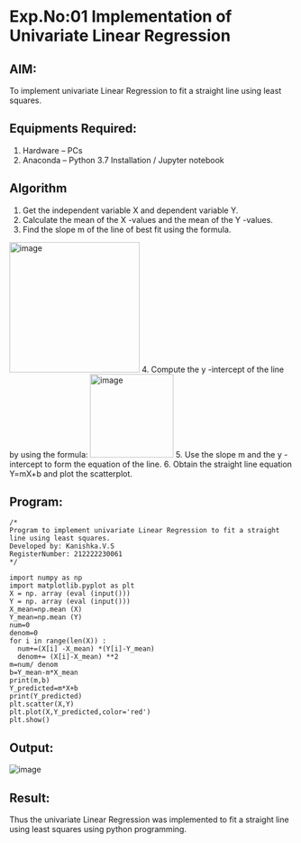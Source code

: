 # Exp.No:01 Implementation of Univariate Linear Regression
## AIM:
To implement univariate Linear Regression to fit a straight line using least squares.

## Equipments Required:
1. Hardware – PCs
2. Anaconda – Python 3.7 Installation / Jupyter notebook

## Algorithm
1. Get the independent variable X and dependent variable Y.
2. Calculate the mean of the X -values and the mean of the Y -values.
3. Find the slope m of the line of best fit using the formula. 
<img width="231" alt="image" src="https://user-images.githubusercontent.com/93026020/192078527-b3b5ee3e-992f-46c4-865b-3b7ce4ac54ad.png">
4. Compute the y -intercept of the line by using the formula:
<img width="148" alt="image" src="https://user-images.githubusercontent.com/93026020/192078545-79d70b90-7e9d-4b85-9f8b-9d7548a4c5a4.png">
5. Use the slope m and the y -intercept to form the equation of the line.
6. Obtain the straight line equation Y=mX+b and plot the scatterplot.

## Program:
```
/*
Program to implement univariate Linear Regression to fit a straight line using least squares.
Developed by: Kanishka.V.S
RegisterNumber: 212222230061
*/
```
```
import numpy as np
import matplotlib.pyplot as plt
X = np. array (eval (input()))
Y = np. array (eval (input()))
X_mean=np.mean (X)
Y_mean=np.mean (Y)
num=0
denom=0
for i in range(len(X)) :
  num+=(X[i] -X_mean) *(Y[i]-Y_mean)
  denom+= (X[i]-X_mean) **2
m=num/ denom
b=Y_mean-m*X_mean
print(m,b)
Y_predicted=m*X+b
print(Y_predicted)
plt.scatter(X,Y)
plt.plot(X,Y_predicted,color='red')
plt.show()
```

## Output:
![image](https://github.com/kanishka2305/Find-the-best-fit-line-using-Least-Squares-Method/assets/113497357/1f4aea45-8867-4f1c-9564-2e7b3ee53a80)



## Result:
Thus the univariate Linear Regression was implemented to fit a straight line using least squares using python programming.

